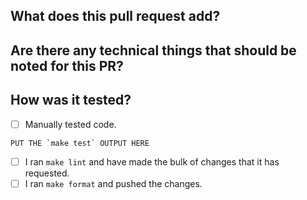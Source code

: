 ## What does this pull request add?


## Are there any technical things that should be noted for this PR?


## How was it tested?
- [ ] Manually tested code.

```
PUT THE `make test` OUTPUT HERE
```
- [ ] I ran `make lint` and have made the bulk of changes that it has requested.
- [ ] I ran `make format` and pushed the changes.
